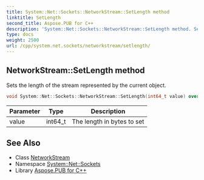```yaml
---
title: System::Net::Sockets::NetworkStream::SetLength method
linktitle: SetLength
second_title: Aspose.PUB for C++
description: 'System::Net::Sockets::NetworkStream::SetLength method. Sets the length of the stream represented by the current object in C++.'
type: docs
weight: 2500
url: /cpp/system.net.sockets/networkstream/setlength/
---
```

## NetworkStream::SetLength method


Sets the length of the stream represented by the current object.

```cpp
void System::Net::Sockets::NetworkStream::SetLength(int64_t value) override
```


| Parameter | Type | Description |
| --- | --- | --- |
| value | int64_t | The length in bytes to set |

## See Also

* Class [NetworkStream](../)
* Namespace [System::Net::Sockets](../../)
* Library [Aspose.PUB for C++](../../../)
